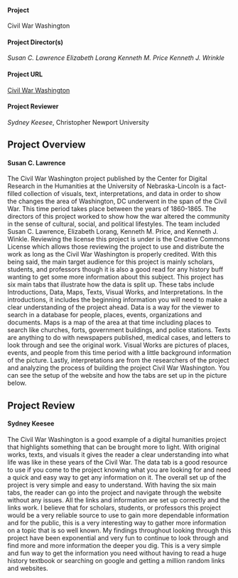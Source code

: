 #### **Project**
Civil War Washington

#### **Project Director(s)**
_Susan C. Lawrence_
_Elizabeth Lorang_
_Kenneth M. Price_
_Kenneth J. Wrinkle_

#### **Project URL**
[Civil War Washington](https://civilwardc.org/)

#### **Project Reviewer**
_Sydney Keesee_, Christopher Newport University 

## **Project Overview**
#### **Susan C. Lawrence**

The Civil War Washington project published by the Center for Digital Research in the Humanities at the University of Nebraska-Lincoln is a fact-filled collection of visuals, text, interpretations, and data in order to show the changes the area of Washington, DC underwent in the span of the Civil War. This time period takes place between the years of 1860-1865. The directors of this project worked to show how the war altered the community in the sense of cultural, social, and political lifestyles. 
The team included Susan C. Lawrence, Elizabeth Lorang, Kenneth M. Price, and Kenneth J. Winkle. Reviewing the license this project is under is the Creative Commons License which allows those reviewing the project to use and distribute the work as long as the Civil War Washington is properly credited. With this being said, the main target audience for this project is mainly scholars, students, and professors though it is also a good read for any history buff wanting to get some more information about this subject. 
This project has six main tabs that illustrate how the data is split up. These tabs include Introductions, Data, Maps, Texts, Visual Works, and Interpretations. In the introductions, it includes the beginning information you will need to make a clear understanding of the project ahead. Data is a way for the viewer to search in a database for people, places, events, organizations and documents. Maps is a map of the area at that time including places to search like churches, forts, government buildings, and police stations. Texts are anything to do with newspapers published, medical cases, and letters to look through and see the original work. Visual Works are pictures of places, events, and people from this time period with a little background information of the picture. Lastly, interpretations are from the researchers of the project and analyzing the process of building the project Civil War Washington. You can see the setup of the website and how the tabs are set up in the picture below. 


## **Project Review**
#### **Sydney Keesee**

The Civil War Washington is a good example of a digital humanities project that highlights something that can be brought more to light. With original works, texts, and visuals it gives the reader a clear understanding into what life was like in these years of the Civil War. The data tab is a good resource to use if you come to the project knowing what you are looking for and need a quick and easy way to get any information on it. 
The overall set up of the project is very simple and easy to understand. With having the six main tabs, the reader can go into the project and navigate through the website without any issues. All the links and information are set up correctly and the links work. I believe that for scholars, students, or professors this project would be a very reliable source to use to gain more dependable information and for the public, this is a very interesting way to gather more information on a topic that is so well known.
My findings throughout looking through this project have been exponential and very fun to continue to look through and find more and more information the deeper you dig. This is a very simple and fun way to get the information you need without having to read a huge history textbook or searching on google and getting a million random links and websites. 

